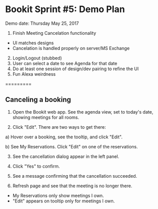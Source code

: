 # Bookit Sprint #5: Demo Plan

Demo date: Thursday May 25, 2017

1) Finish Meeting Cancelation functionality
  - UI matches designs
  - Cancelation is handled properly on server/MS Exchange
2) Login/Logout (stubbed)
3) User can select a date to see Agenda for that date
4) Do at least one session of design/dev pairing to refine the UI
5) Fun Alexa weirdness

=========

## Canceling a booking

1) Open the Bookit web app. See the agenda view, set to today's date, showing meetings for all rooms.

2) Click "Edit". There are two ways to get there:

a) Hover over a booking, see the tooltip, and click "Edit".

b) See My Reservations. Click "Edit" on one of the reservations.

3) See the cancellation dialog appear in the left panel.

4) Click "Yes" to confirm.

5) See a message confirming that the cancellation succeeded.

6) Refresh page and see that the meeting is no longer there.

* My Reservations only show meetings I own.
* "Edit" appears on tooltip only for meetings I own.
